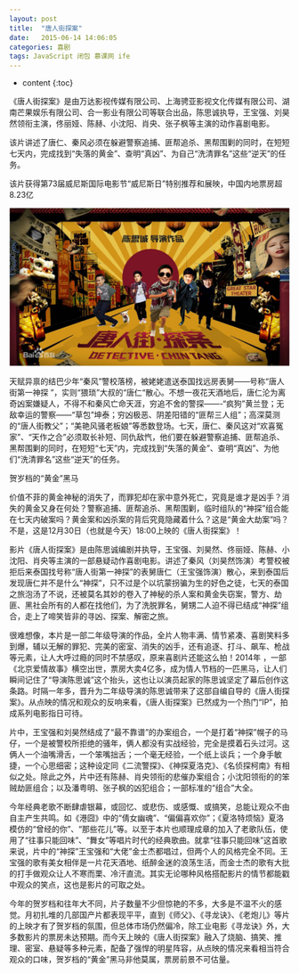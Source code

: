 ```yaml
---
layout: post
title:  "唐人街探案"
date:   2015-06-14 14:06:05
categories: 喜剧
tags: JavaScript 闭包 慕课网 ife
---
```


* content
{:toc}

《唐人街探案》是由万达影视传媒有限公司、上海骋亚影视文化传媒有限公司、湖南芒果娱乐有限公司、合一影业有限公司等联合出品，陈思诚执导，王宝强、刘昊然领衔主演，佟丽娅、陈赫、小沈阳、肖央、张子枫等主演的动作喜剧电影。

该片讲述了唐仁、秦风必须在躲避警察追捕、匪帮追杀、黑帮围剿的同时，在短短七天内，完成找到“失落的黄金”、查明“真凶”、为自己“洗清罪名”这些“逆天”的任务。

该片获得第73届威尼斯国际电影节“威尼斯日”特别推荐和展映，中国内地票房超8.23亿

![image](https://github.com/double-digit/double-digit.github.io/raw/master/17.jpg)











































































天赋异禀的结巴少年“秦风”警校落榜，被姥姥遣送泰国找远房表舅——号称“唐人街第一神探 ”，实则“猥琐”大叔的“唐仁“散心。不想一夜花天酒地后，唐仁沦为离奇凶案嫌疑人，不得不和秦风亡命天涯，穷追不舍的警探——-“疯狗”黄兰登；无敌幸运的警察——“草包”坤泰；穷凶极恶、阴差阳错的“匪帮三人组”；高深莫测的“唐人街教父”；“美艳风骚老板娘”等悉数登场。七天，唐仁、秦风这对“欢喜冤家”、“天作之合”必须取长补短、同仇敌忾，他们要在躲避警察追捕、匪帮追杀、黑帮围剿的同时，在短短“七天”内，完成找到“失落的黄金”、查明“真凶”、为他们“洗清罪名”这些“逆天”的任务。


贺岁档的“黄金”黑马

价值不菲的黄金神秘的消失了，而罪犯却在家中意外死亡，究竟是谁才是凶手？消失的黄金又身在何处？警察追捕、匪帮追杀、黑帮围剿，临时组队的“神探”组合能在七天内破案吗？黄金案和凶杀案的背后究竟隐藏着什么？这是“黄金大劫案”吗？不是，这是12月30日（也就是今天）18:00上映的《唐人街探案》！

影片《唐人街探案》是由陈思诚编剧并执导，王宝强、刘昊然、佟丽娅、陈赫、小沈阳、肖央等主演的一部悬疑动作喜剧电影。讲述了秦风（刘昊然饰演）考警校被拒后来泰国找号称“唐人街第一神探”的表舅唐仁（王宝强饰演）散心，来到泰国后发现唐仁并不是什么“神探”，只不过是个以坑蒙拐骗为生的好色之徒，七天的泰国之旅泡汤了不说，还被莫名其妙的卷入了神秘的杀人案和黄金失窃案，警方、劫匪、黑社会所有的人都在找他们，为了洗脱罪名，舅甥二人迫不得已结成“神探”组合，走上了啼笑皆非的寻凶、探案、解密之旅。

很难想像，本片是一部二年级导演的作品，全片人物丰满、情节紧凑、喜剧笑料多到爆，辅以无解的罪犯、完美的密室、消失的凶手，还有追逐、打斗、飙车、枪战等元素，让人大呼过瘾的同时不禁感叹，原来喜剧片还能这么拍！2014年 ，一部《北京爱情故事》横空出世，票房大卖4亿多，成为情人节档的一匹黑马，让人们瞬间记住了“导演陈思诚”这个抬头，这也让以演员起家的陈思诚坚定了幕后创作这条路。时隔一年多，晋升为二年级导演的陈思诚带来了这部自编自导的《唐人街探案》。从点映的情况和观众的反响来看，《唐人街探案》已然成为一个热门“IP”，拍成系列电影指日可待。

片中，王宝强和刘昊然结成了“最不靠谱”的办案组合，一个是打着“神探”幌子的马仔，一个是被警校所拒绝的骚年，俩人都没有实战经验，完全是摸着石头过河。这俩人一个油嘴滑舌，一个笨嘴拙舌；一个毫无经验，一个纸上谈兵；一个身手敏捷，一个心思细密；这种设定同《二流警探》、《神探夏洛克》、《名侦探柯南》有相似之处。除此之外，片中还有陈赫、肖央领衔的悲催办案组合；小沈阳领衔的的笨贼劫匪组合；以及潘粤明、张子枫的凶犯组合；一部标准的“组合”大全。

今年经典老歌不断肆虐银幕，或回忆、或悲伤、或感慨、或搞笑，总能让观众不由自主产生共鸣。如《港囧》中的“倩女幽魂”、“偏偏喜欢你”；《夏洛特烦恼》夏洛模仿的“曾经的你”、“那些花儿”等。以至于本片也顺理成章的加入了老歌队伍，使用了“往事只能回味”、“舞女”等唱片时代的经典歌曲。就拿“往事只能回味”这首歌来说，片中的“神探”王宝强和“大佬”金士杰都唱过，但两个人的风格完全不同。王宝强的歌有美女相伴是一片花天酒地、纸醉金迷的浪荡生活，而金士杰的歌有大批的打手做观众让人不寒而栗、冷汗直流。其实无论哪种风格搭配影片的情节都能戳中观众的笑点，这也是影片的可取之处。

今年的贺岁档和往年大不同，片子数量不少但惊艳的不多，大多是不温不火的感觉。月初扎堆的几部国产片都表现平平，直到《师父》、《寻龙诀》、《老炮儿》等片的上映才有了贺岁档的氛围，但总体市场仍然偏冷，除工业电影《寻龙诀》外，大多数影片的票房未达预期。而今天上映的《唐人街探案》融入了烧脑、搞笑、推理、密室、悬疑等多种元素，配备了强悍的明星阵容，从点映的情况来看相当符合观众的口味，贺岁档的“黄金”黑马非他莫属，票房前景不可估量。

